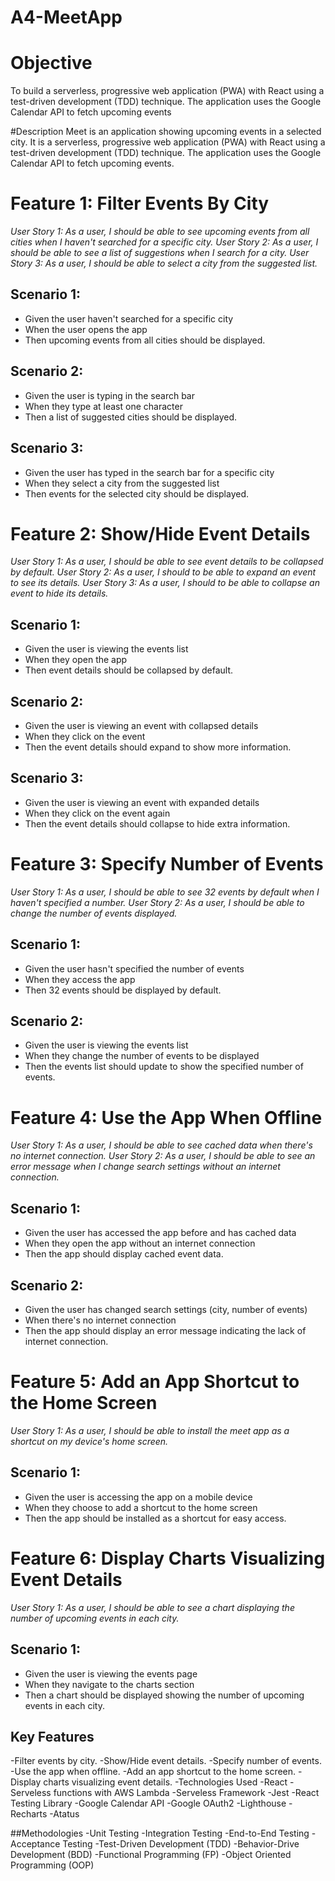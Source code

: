 # A4-MeetApp
# Objective
To build a serverless, progressive web application (PWA) with React using a
test-driven development (TDD) technique. The application uses the Google
Calendar API to fetch upcoming events

#Description
Meet is an application showing upcoming events in a selected city.
It is a serverless, progressive web application (PWA) with React using a test-driven development (TDD) technique.
The application uses the Google Calendar API to fetch upcoming events.

# Feature 1: Filter Events By City
*User Story 1: As a user, I should be able to see upcoming events from all cities when I haven't searched for a specific city.*
*User Story 2: As a user, I should be able to see a list of suggestions when I search for a city.*
*User Story 3: As a user, I should be able to select a city from the suggested list.* 
## Scenario 1:
- Given the user haven't searched for a specific city
- When the user opens the app
- Then upcoming events from all cities should be displayed.
## Scenario 2:
- Given the user is typing in the search bar
- When they type at least one character
- Then a list of suggested cities should be displayed.
## Scenario 3:
- Given the user has typed in the search bar for a specific city
- When they select a city from the suggested list
- Then events for the selected city should be displayed.

# Feature 2: Show/Hide Event Details
*User Story 1: As a user, I should be able to see event details to be collapsed by default.*
*User Story 2: As a user, I should to be able to expand an event to see its details.*
*User Story 3: As a user, I should to be able to collapse an event to hide its details.*
## Scenario 1:
- Given the user is viewing the events list
- When they open the app
- Then event details should be collapsed by default.
## Scenario 2:
- Given the user is viewing an event with collapsed details
- When they click on the event
- Then the event details should expand to show more information.
## Scenario 3:
- Given the user is viewing an event with expanded details
- When they click on the event again
- Then the event details should collapse to hide extra information.

# Feature 3: Specify Number of Events
*User Story 1: As a user, I should be able to see 32 events by default when I haven't specified a number.*
*User Story 2: As a user, I should be able to change the number of events displayed.*
## Scenario 1:
- Given the user hasn't specified the number of events
- When they access the app
- Then 32 events should be displayed by default.
## Scenario 2:
- Given the user is viewing the events list
- When they change the number of events to be displayed
- Then the events list should update to show the specified number of events.

# Feature 4: Use the App When Offline
*User Story 1: As a user, I should be able to see cached data when there's no internet connection.*
*User Story 2: As a user, I should be able to see an error message when I change search settings without an internet connection.*
## Scenario 1:
- Given the user has accessed the app before and has cached data
- When they open the app without an internet connection
- Then the app should display cached event data.
## Scenario 2:
- Given the user has changed search settings (city, number of events)
- When there's no internet connection
- Then the app should display an error message indicating the lack of internet connection.

# Feature 5: Add an App Shortcut to the Home Screen
*User Story 1: As a user, I should be able  to install the meet app as a shortcut on my device's home screen.*
## Scenario 1:
- Given the user is accessing the app on a mobile device
- When they choose to add a shortcut to the home screen
- Then the app should be installed as a shortcut for easy access.

# Feature 6: Display Charts Visualizing Event Details
*User Story 1: As a user, I should be able to see a chart displaying the number of upcoming events in each city.*
## Scenario 1:
- Given the user is viewing the events page
- When they navigate to the charts section
- Then a chart should be displayed showing the number of upcoming events in each city.

## Key Features
-Filter events by city.
-Show/Hide event details.
-Specify number of events.
-Use the app when offline.
-Add an app shortcut to the home screen.
-Display charts visualizing event details.
-Technologies Used
-React
-Serveless functions with AWS Lambda
-Serveless Framework
-Jest
-React Testing Library
-Google Calendar API
-Google OAuth2
-Lighthouse
-Recharts
-Atatus

##Methodologies
-Unit Testing
-Integration Testing
-End-to-End Testing
-Acceptance Testing
-Test-Driven Development (TDD)
-Behavior-Drive Development (BDD)
-Functional Programming (FP)
-Object Oriented Programming (OOP)

